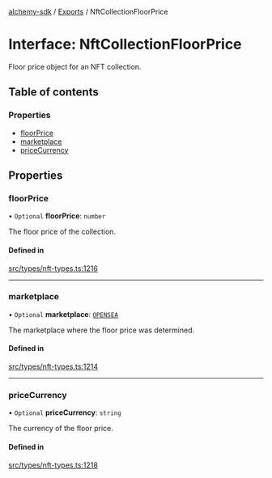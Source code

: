 [alchemy-sdk](../README.md) / [Exports](../modules.md) / NftCollectionFloorPrice

# Interface: NftCollectionFloorPrice

Floor price object for an NFT collection.

## Table of contents

### Properties

- [floorPrice](NftCollectionFloorPrice.md#floorprice)
- [marketplace](NftCollectionFloorPrice.md#marketplace)
- [priceCurrency](NftCollectionFloorPrice.md#pricecurrency)

## Properties

### floorPrice

• `Optional` **floorPrice**: `number`

The floor price of the collection.

#### Defined in

[src/types/nft-types.ts:1216](https://github.com/alchemyplatform/alchemy-sdk-js/blob/6dc36f9/src/types/nft-types.ts#L1216)

___

### marketplace

• `Optional` **marketplace**: [`OPENSEA`](../enums/NftCollectionMarketplace.md#opensea)

The marketplace where the floor price was determined.

#### Defined in

[src/types/nft-types.ts:1214](https://github.com/alchemyplatform/alchemy-sdk-js/blob/6dc36f9/src/types/nft-types.ts#L1214)

___

### priceCurrency

• `Optional` **priceCurrency**: `string`

The currency of the floor price.

#### Defined in

[src/types/nft-types.ts:1218](https://github.com/alchemyplatform/alchemy-sdk-js/blob/6dc36f9/src/types/nft-types.ts#L1218)
